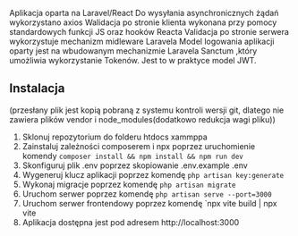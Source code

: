 Aplikacja oparta na Laravel/React
Do wysyłania asynchronicznych żądań wykorzystano axios
Walidacja po stronie klienta wykonana przy pomocy standardowych funkcji JS oraz 
hooków Reacta
Validacja po stronie serwera wykorzystuje mechanizm midleware Laravela
Model logowania aplikacji oparty jest na wbudowanym mechanizmie Laravela 
Sanctum ,który umożliwia wykorzystanie Tokenów. Jest to w praktyce model JWT.

## Instalacja
(przesłany plik jest kopią pobraną z systemu kontroli wersji git, 
dlatego nie zawiera plików vendor i node_modules(dodatkowo redukcja wagi pliku))
1. Sklonuj repozytorium do folderu htdocs xammppa
2. Zainstaluj zależności composerem i npx poprzez uruchomienie komendy `composer install && npm install && npm run dev`
3. Skonfiguruj plik .env poprzez skopiowanie .env.example .env
4. Wygeneruj klucz aplikacji poprzez komendę `php artisan key:generate`
5. Wykonaj migracje poprzez komendę `php artisan migrate`
6. Uruchom serwer poprzez komendę `php artisan serve --port=3000`
7. Uruchom serwer frontendowy poprzez komendę `npx vite build | npx vite
8. Aplikacja dostępna jest pod adresem http://localhost:3000
